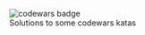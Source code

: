 ![codewars badge](https://www.codewars.com/users/zeroIndex/badges/small)  
Solutions to some codewars katas